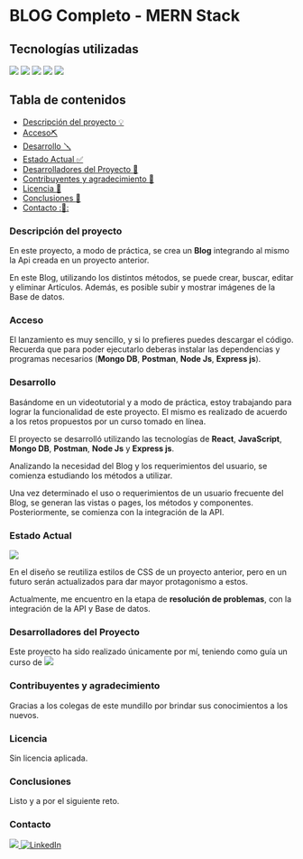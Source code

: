 # BLOG Completo - MERN Stack

## Tecnologías utilizadas

<img src="https://img.shields.io/badge/React-20232A?style=for-the-badge&logo=react&logoColor=61DAFB"> <img src="https://img.shields.io/badge/MongoDB-%2347A248?style=for-the-badge&logo=mongodb&labelColor=black" style="max-width: 100%;"> <img src="https://img.shields.io/badge/javascript-EFD81D?style=for-the-badge&amp;logo=javascript&amp;logoColor=black" style="max-width: 100%;"> <img src="https://img.shields.io/badge/Node%20js-%23339933?style=for-the-badge&logo=nodedotjs&logoColor=white&labelColor=green&color=black"> <img src="https://img.shields.io/badge/POSTMAN-FF6C37?style=for-the-badge&logo=postman&logoColor=white"> <img src="https://img.shields.io/badge/Express%20js-%23f5e90a?style=for-the-badge&logo=express&labelColor=black" alt="" style="max-width: 100%;"> 

## Tabla de contenidos

- [Descripción del proyecto :bulb:](#Descripción-del-proyecto)
- [Acceso⛏️](#Acceso)
- [Desarrollo 🪛](#Desarrollo)
- [Estado Actual :white_check_mark:](#Estado)
- [Desarrolladores del Proyecto :raising_hand:](#Desarrolladores-del-Proyecto)
- [Contribuyentes y agradecimiento :clap:](#Contribuyentes-y-agradecimiento.)
- [Licencia :vertical_traffic_light:](#Licencia)
- [Conclusiones :tada:](#Conclusiones)
- [Contacto ::calling::](#Contacto)

### Descripción del proyecto

En este proyecto, a modo de práctica, se crea un **Blog** integrando al mismo la Api creada en un proyecto anterior. 

En este Blog, utilizando los distintos métodos, se puede crear, buscar, editar y eliminar Artículos. 
Además, es posible subir y mostrar imágenes de la Base de datos.

### Acceso

El lanzamiento es muy sencillo, y si lo prefieres puedes descargar el código. 
Recuerda que para poder ejecutarlo deberas instalar las dependencias y programas necesarios (**Mongo DB**, **Postman**, **Node Js**, **Express js**).

### Desarrollo

Basándome en un videotutorial y a modo de práctica, estoy trabajando para lograr la funcionalidad de este proyecto. El mismo es realizado de acuerdo a los retos propuestos por un curso tomado en línea.

El proyecto se desarrolló utilizando las tecnologías de **React**, **JavaScript**, **Mongo DB**, **Postman**, **Node Js** y **Express js**.

Analizando la necesidad del Blog y los requerimientos del usuario, se comienza estudiando los métodos a utilizar. 

Una vez determinado el uso o requerimientos de un usuario frecuente del Blog, se generan las vistas o pages, los métodos y componentes. Posteriormente, se comienza con la integración de la API.


### Estado Actual

<img src= "https://img.shields.io/badge/en%20progreso-yellow?style=for-the-badge&label=ESTADO">


En el diseño se reutiliza estilos de CSS de un proyecto anterior, pero en un futuro serán actualizados para dar mayor protagonismo a estos. 

Actualmente, me encuentro en la etapa de **resolución de problemas**, con la integración de la API y Base de datos. 

### Desarrolladores del Proyecto

Este proyecto ha sido realizado únicamente por mí, teniendo como guía un curso de <img src= "https://img.shields.io/badge/Udemy%20-%20black?logo=udemy&logoColor=violet">

### Contribuyentes y agradecimiento

Gracias a los colegas de este mundillo por brindar sus conocimientos a los nuevos.

### Licencia

Sin licencia aplicada.

### Conclusiones 

Listo y a por el siguiente reto.

### Contacto
<a href = "mailto:gonllat@gmail.com"><img src="https://img.shields.io/badge/Gmail-C6362C?style=for-the-badge&logo=gmail&logoColor=white" target="_blank"> [![LinkedIn](https://img.shields.io/badge/-LinkedIn-%230077B5?style=for-the-badge&logo=linkedin&logoColor=white)](https://www.linkedin.com/in/gonzalo-llatser-acuña-6b206a1ba)